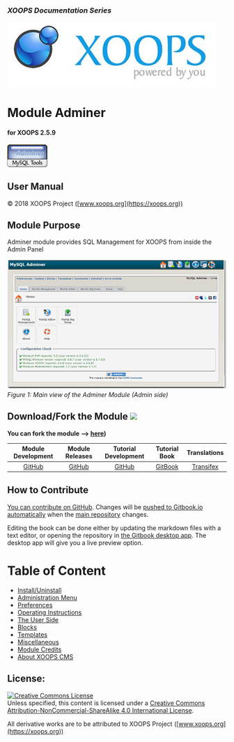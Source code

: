 ### _XOOPS Documentation Series_
![](assets/logoXoops.jpg)

# Module Adminer
#### for XOOPS 2.5.9
      
![](assets/logoModule.png)
            
## User Manual

© 2018 XOOPS Project ([www.xoops.org](https://xoops.org))  

## Module Purpose 

Adminer module provides SQL Management for XOOPS from inside the Admin Panel

![image001.png](assets/image001.png)
*Figure 1: Main view of the Adminer Module (Admin side)*

## Download/Fork the Module ![](https://xoops.org/images/forkit.png) 

**You can fork the module --> [here](https://github.com/XoopsModules25x/adminer))** 

|**Module Development**|**Module Releases**|**Tutorial Development**|**Tutorial Book**|**Translations**|
|:---:|:---:|:---:|:---:|:---:|
|[GitHub](https://github.com/XoopsModules25x/adminer)|[GitHub](https://github.com/XOOPS/XoopsModules25x/adminer/releases)|[GitHub](https://github.com/XoopsDocs/adminer-tutorial)|[GitBook](https://www.gitbook.com/book/xoops/adminer-tutorial/)|[Transifex](https://www.transifex.com/xoops/)|

## How to Contribute

[You can contribute on GitHub](https://github.com/XoopsDocs/adminer-tutorial). Changes will be [pushed to Gitbook.io automatically](https://www.gitbook.com/book/xoops/adminer-tutorial/activity) when the [main repository](https://github.com/XoopsDocs/adminer-tutorial) changes.

Editing the book can be done either by updating the markdown files with a text editor, or opening the repository in [the Gitbook desktop app](https://github.com/GitbookIO/editor/blob/master/README.md). The desktop app will give you a live preview option.


# Table of Content

* [Install/Uninstall](book/1install.md)
* [Administration Menu](book/2administration.md)
* [Preferences](book/3preferences.md)
* [Operating Instructions](book/4operations.md)
* [The User Side](book/5userside.md)
* [Blocks](book/6blocks.md)
* [Templates](book/7templates.md)
* [Miscellaneous](book/8other.md) 
* [Module Credits](book/9credits.md)
* [About XOOPS CMS](book/10aboutxoops.md)

## License:

<a rel="license" href="http://creativecommons.org/licenses/by-nc-sa/4.0/"><img alt="Creative Commons License" style="border-width:0" src="https://i.creativecommons.org/l/by-nc-sa/4.0/88x31.png" /></a><br />Unless specified, this content is licensed under a <a rel="license" href="http://creativecommons.org/licenses/by-nc-sa/4.0/">Creative Commons Attribution-NonCommercial-ShareAlike 4.0 International License</a>.

All derivative works are to be attributed to XOOPS Project ([www.xoops.org](https://xoops.org))
